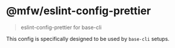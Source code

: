 # @mfw/eslint-config-prettier

> eslint-config-prettier for base-cli

This config is specifically designed to be used by `base-cli` setups.

